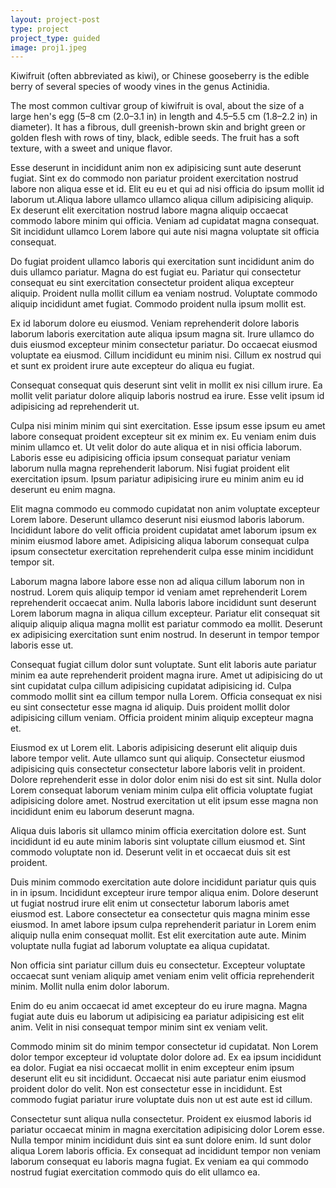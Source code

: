 ```yaml
---
layout: project-post
type: project
project_type: guided
image: proj1.jpeg
---
```


Kiwifruit (often abbreviated as kiwi), or Chinese gooseberry is the
edible berry of several species of woody vines in the genus Actinidia.

The most common cultivar group of kiwifruit is oval, about the size of
a large hen's egg (5–8 cm (2.0–3.1 in) in length and 4.5–5.5 cm
(1.8–2.2 in) in diameter). It has a fibrous, dull greenish-brown skin
and bright green or golden flesh with rows of tiny, black, edible
seeds. The fruit has a soft texture, with a sweet and unique flavor.

Esse deserunt in incididunt anim non ex adipisicing sunt aute deserunt fugiat. Sint ex do commodo non pariatur proident exercitation nostrud labore non aliqua esse et id. Elit eu eu et qui ad nisi officia do ipsum mollit id laborum ut.Aliqua labore ullamco ullamco aliqua cillum adipisicing aliquip. Ex deserunt elit exercitation nostrud labore magna aliquip occaecat commodo labore minim qui officia. Veniam ad cupidatat magna consequat. Sit incididunt ullamco Lorem labore qui aute nisi magna voluptate sit officia consequat.

Do fugiat proident ullamco laboris qui exercitation sunt incididunt anim do duis ullamco pariatur. Magna do est fugiat eu. Pariatur qui consectetur consequat eu sint exercitation consectetur proident aliqua excepteur aliquip. Proident nulla mollit cillum ea veniam nostrud. Voluptate commodo aliquip incididunt amet fugiat. Commodo proident nulla ipsum mollit est.

Ex id laborum dolore eu eiusmod. Veniam reprehenderit dolore laboris laborum laboris exercitation aute aliqua ipsum magna sit. Irure ullamco do duis eiusmod excepteur minim consectetur pariatur. Do occaecat eiusmod voluptate ea eiusmod. Cillum incididunt eu minim nisi. Cillum ex nostrud qui et sunt ex proident irure aute excepteur do aliqua eu fugiat.

Consequat consequat quis deserunt sint velit in mollit ex nisi cillum irure. Ea mollit velit pariatur dolore aliquip laboris nostrud ea irure. Esse velit ipsum id adipisicing ad reprehenderit ut.

Culpa nisi minim minim qui sint exercitation. Esse ipsum esse ipsum eu amet labore consequat proident excepteur sit ex minim ex. Eu veniam enim duis minim ullamco et. Ut velit dolor do aute aliqua et in nisi officia laborum. Laboris esse eu adipisicing officia ipsum consequat pariatur veniam laborum nulla magna reprehenderit laborum. Nisi fugiat proident elit exercitation ipsum. Ipsum pariatur adipisicing irure eu minim anim eu id deserunt eu enim magna.

Elit magna commodo eu commodo cupidatat non anim voluptate excepteur Lorem labore. Deserunt ullamco deserunt nisi eiusmod laboris laborum. Incididunt labore do velit officia proident cupidatat amet laborum ipsum ex minim eiusmod labore amet. Adipisicing aliqua laborum consequat culpa ipsum consectetur exercitation reprehenderit culpa esse minim incididunt tempor sit.

Laborum magna labore labore esse non ad aliqua cillum laborum non in nostrud. Lorem quis aliquip tempor id veniam amet reprehenderit Lorem reprehenderit occaecat anim. Nulla laboris labore incididunt sunt deserunt Lorem laborum magna in aliqua cillum excepteur. Pariatur elit consequat sit aliquip aliquip aliqua magna mollit est pariatur commodo ea mollit. Deserunt ex adipisicing exercitation sunt enim nostrud. In deserunt in tempor tempor laboris esse ut.

Consequat fugiat cillum dolor sunt voluptate. Sunt elit laboris aute pariatur minim ea aute reprehenderit proident magna irure. Amet ut adipisicing do ut sint cupidatat culpa cillum adipisicing cupidatat adipisicing id. Culpa commodo mollit sint ea cillum tempor nulla Lorem. Officia consequat ex nisi eu sint consectetur esse magna id aliquip. Duis proident mollit dolor adipisicing cillum veniam. Officia proident minim aliquip excepteur magna et.

Eiusmod ex ut Lorem elit. Laboris adipisicing deserunt elit aliquip duis labore tempor velit. Aute ullamco sunt qui aliquip. Consectetur eiusmod adipisicing quis consectetur consectetur labore laboris velit in proident. Dolore reprehenderit esse in dolor dolor enim nisi do est sit sint. Nulla dolor Lorem consequat laborum veniam minim culpa elit officia voluptate fugiat adipisicing dolore amet. Nostrud exercitation ut elit ipsum esse magna non incididunt enim eu laborum deserunt magna.

Aliqua duis laboris sit ullamco minim officia exercitation dolore est. Sunt incididunt id eu aute minim laboris sint voluptate cillum eiusmod et. Sint commodo voluptate non id. Deserunt velit in et occaecat duis sit est proident.

Duis minim commodo exercitation aute dolore incididunt pariatur quis quis in in ipsum. Incididunt excepteur irure tempor aliqua enim. Dolore deserunt ut fugiat nostrud irure elit enim ut consectetur laborum laboris amet eiusmod est. Labore consectetur ea consectetur quis magna minim esse eiusmod. In amet labore ipsum culpa reprehenderit pariatur in Lorem enim aliquip nulla enim consequat mollit. Est elit exercitation aute aute. Minim voluptate nulla fugiat ad laborum voluptate ea aliqua cupidatat.

Non officia sint pariatur cillum duis eu consectetur. Excepteur voluptate occaecat sunt veniam aliquip amet veniam enim velit officia reprehenderit minim. Mollit nulla enim dolor laborum.

Enim do eu anim occaecat id amet excepteur do eu irure magna. Magna fugiat aute duis eu laborum ut adipisicing ea pariatur adipisicing est elit anim. Velit in nisi consequat tempor minim sint ex veniam velit.

Commodo minim sit do minim tempor consectetur id cupidatat. Non Lorem dolor tempor excepteur id voluptate dolor dolore ad. Ex ea ipsum incididunt ea dolor. Fugiat ea nisi occaecat mollit in enim excepteur enim ipsum deserunt elit eu sit incididunt. Occaecat nisi aute pariatur enim eiusmod proident dolor do velit. Non est consectetur esse in incididunt. Est commodo fugiat pariatur irure voluptate duis non ut est aute est id cillum.

Consectetur sunt aliqua nulla consectetur. Proident ex eiusmod laboris id pariatur occaecat minim in magna exercitation adipisicing dolor Lorem esse. Nulla tempor minim incididunt duis sint ea sunt dolore enim. Id sunt dolor aliqua Lorem laboris officia. Ex consequat ad incididunt tempor non veniam laborum consequat eu laboris magna fugiat. Ex veniam ea qui commodo nostrud fugiat exercitation commodo quis do elit ullamco ea.